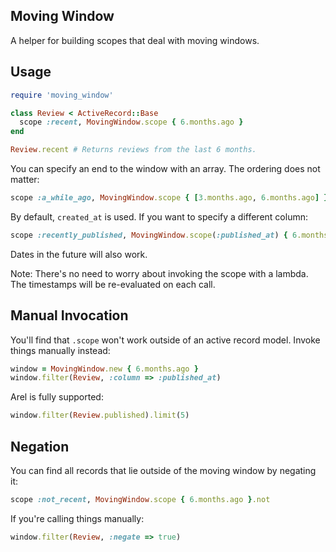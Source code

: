 ## Moving Window

A helper for building scopes that deal with moving windows.

## Usage

```ruby
require 'moving_window'

class Review < ActiveRecord::Base
  scope :recent, MovingWindow.scope { 6.months.ago }
end

Review.recent # Returns reviews from the last 6 months.
```

You can specify an end to the window with an array. The ordering does not matter:

```ruby
scope :a_while_ago, MovingWindow.scope { [3.months.ago, 6.months.ago] }
```

By default, `created_at` is used. If you want to specify a different column:

```ruby
scope :recently_published, MovingWindow.scope(:published_at) { 6.months.ago }
```

Dates in the future will also work.

Note: There's no need to worry about invoking the scope with a lambda. The timestamps will be re-evaluated on each call.

## Manual Invocation

You'll find that `.scope` won't work outside of an active record model. Invoke things manually instead:

```ruby
window = MovingWindow.new { 6.months.ago }
window.filter(Review, :column => :published_at)
```

Arel is fully supported:

```ruby
window.filter(Review.published).limit(5)
```

## Negation

You can find all records that lie outside of the moving window by negating it:

```ruby
scope :not_recent, MovingWindow.scope { 6.months.ago }.not
```

If you're calling things manually:

```ruby
window.filter(Review, :negate => true)
```
